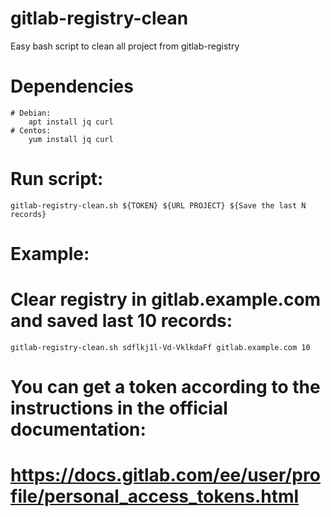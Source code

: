 # gitlab-registry-clean
Easy bash script to clean all project from gitlab-registry


# Dependencies
    # Debian:
        apt install jq curl
    # Centos:
        yum install jq curl


# Run script:
    gitlab-registry-clean.sh ${TOKEN} ${URL PROJECT} ${Save the last N records}

# Example:
# Clear registry  in  gitlab.example.com and saved last 10 records:
    gitlab-registry-clean.sh sdflkj1l-Vd-VklkdaFf gitlab.example.com 10



# You can get a token according to the instructions in the official documentation:
# https://docs.gitlab.com/ee/user/profile/personal_access_tokens.html 